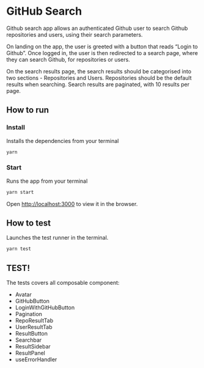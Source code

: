 # GitHub Search

Github search app allows an authenticated Github user to search Github repositories and users, using their search parameters.  

On landing on the app, the user is greeted with a button that reads “Login to Github”. Once logged in, the user is then redirected to a search page, where they can search Github, for
repositories or users.  

On the search results page, the search results should be categorised into two sections - Repositories and Users. Repositories should be the default results when searching.
Search results are paginated, with 10 results per page.

## How to run

### Install

Installs the dependencies from your terminal
```sh
yarn
```

### Start

Runs the app from your terminal
```sh
yarn start
```
Open [http://localhost:3000](http://localhost:3000) to view it in the browser.

## How to test

Launches the test runner in the terminal.

```sh
yarn test
```

## TEST!

The tests covers all composable component:
- Avatar
- GitHubButton
- LoginWithGitHubButton
- Pagination
- RepoResultTab
- UserResultTab
- ResultButton
- Searchbar
- ResultSidebar
- ResultPanel
- useErrorHandler  